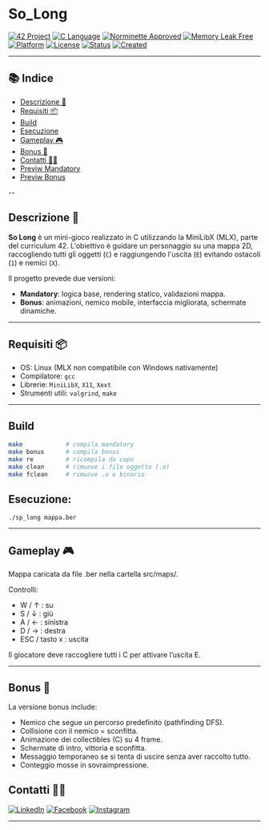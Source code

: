 # So_Long

[![42 Project](https://img.shields.io/badge/42%20Project-so_long-blue?style=for-the-badge&logo=42)](https://github.com/vhacman/so_long)
[![C Language](https://img.shields.io/badge/Made%20with-C-00599C?style=for-the-badge&logo=c)](https://en.wikipedia.org/wiki/C_(programming_language))
[![Norminette Approved](https://img.shields.io/badge/Norminette-OK-brightgreen?style=for-the-badge)](https://github.com/42School/norminette)
[![Memory Leak Free](https://img.shields.io/badge/Leaks-Free-success?style=for-the-badge)](https://valgrind.org/)
[![Platform](https://img.shields.io/badge/platform-Linux%20%7C%20Unix-violet?style=for-the-badge)]()
[![License](https://img.shields.io/badge/license-42%20Project-informational?style=for-the-badge)]()
[![Status](https://img.shields.io/badge/42%20status-Completed-brightgreen?style=for-the-badge)]()
[![Created](https://img.shields.io/badge/Created-Marzo_2025-blue?style=for-the-badge)]()

---

## 📚 Indice
- [Descrizione 📖](#descrizione-)
- [Requisiti 📦](#requisiti-)
- [Build](#build)
- [Esecuzione](#esecuzione)
- [Gameplay 🎮](#gameplay-)
- [Bonus 🧠](#bonus-)
- [Contatti 🧑‍💻](#contatti-)
- [Previw Mandatory](#preview_mandatory)
- [Previw Bonus](#preview_bonus)


--
## Descrizione 📖

**So Long** è un mini-gioco realizzato in C utilizzando la MiniLibX (MLX), parte del curriculum 42. L'obiettivo è guidare un personaggio su una mappa 2D, raccogliendo tutti gli oggetti (`C`) e raggiungendo l'uscita (`E`) evitando ostacoli (`1`) e nemici (`X`).

Il progetto prevede due versioni:
- **Mandatory**: logica base, rendering statico, validazioni mappa.
- **Bonus**: animazioni, nemico mobile, interfaccia migliorata, schermate dinamiche.

---
## Requisiti 📦

- OS: Linux (MLX non compatibile con Windows nativamente)
- Compilatore: `gcc`
- Librerie: `MiniLibX`, `X11`, `Xext`
- Strumenti utili: `valgrind`, `make`

---
 
## Build

```bash
make            # compila mandatory
make bonus      # compila bonus
make re         # ricompila da capo 
make clean      # rimuove i file oggetto (.o)
make fclean     # rimuove .o e binario
```
## Esecuzione:

```
./sp_long mappa.ber
```
---
## Gameplay 🎮
Mappa caricata da file .ber nella cartella src/maps/.

Controlli:
- W / ↑ : su
- S / ↓ : giù
- A / ← : sinistra
- D / → : destra
- ESC / tasto x : uscita

 Il giocatore deve raccogliere tutti i C per attivare l’uscita E.

---
## Bonus 🧠
La versione bonus include:

- Nemico che segue un percorso predefinito (pathfinding DFS).
- Collisione con il nemico = sconfitta.
- Animazione dei collectibles (C) su 4 frame.
- Schermate di intro, vittoria e sconfitta.
- Messaggio temporaneo se si tenta di uscire senza aver raccolto tutto.
- Conteggio mosse in sovraimpressione.

## Contatti 🧑‍💻
[![LinkedIn](https://img.shields.io/badge/LinkedIn-blue?style=for-the-badge&logo=linkedin&logoColor=white)](https://www.linkedin.com/in/viorica-gabriela-hacman-63a412267/)
[![Facebook](https://img.shields.io/badge/Facebook-1877F2?style=for-the-badge&logo=facebook&logoColor=white)](https://www.facebook.com/profile.php?id=100090802467237)
[![Instagram](https://img.shields.io/badge/Instagram-E4405F?style=for-the-badge&logo=instagram&logoColor=white)](https://www.instagram.com/vgabrielah_/)

---
